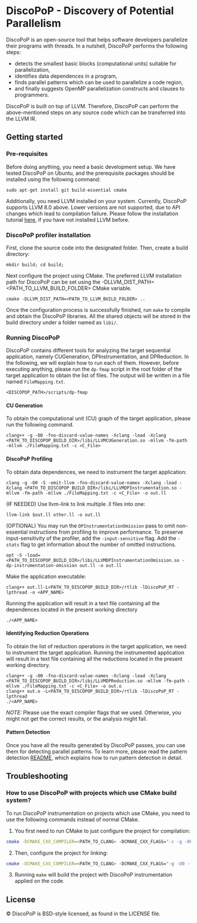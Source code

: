 # DiscoPoP - Discovery of Potential Parallelism
DiscoPoP is an open-source tool that helps software developers parallelize their programs with threads. In a nutshell, DiscoPoP performs the following steps:
* detects the smallest basic blocks (computational units) suitable for parallelization,
* identifies data dependences in a program,  
* finds parallel patterns which can be used to parallelize a code region,
* and finally suggests OpenMP parallelization constructs and clauses to programmers.

DiscoPoP is built on top of LLVM. Therefore, DiscoPoP can perform the above-mentioned steps on any source code which can be transferred into the LLVM IR.


## Getting started
### Pre-requisites
Before doing anything, you need a basic development setup. We have tested DiscoPoP on Ubuntu, and the prerequisite packages should be installed using the following command:

	sudo apt-get install git build-essential cmake

Additionally, you need LLVM installed on your system. Currently, DiscoPoP supports LLVM 8.0 above. Lower versions are not supported, due to API changes which lead to compilation failure. Please follow the installation tutorial [here](https://llvm.org/docs/GettingStarted.html), if you have not installed LLVM before.

### DiscoPoP profiler installation
First, clone the source code into the designated folder. Then, create a build directory:

	mkdir build; cd build;

Next configure the project using CMake. The preferred LLVM installation path for DiscoPoP can be set using the -DLLVM_DIST_PATH=<PATH_TO_LLVM_BUILD_FOLDER> CMake variable.

	cmake -DLLVM_DIST_PATH=<PATH_TO_LLVM_BUILD_FOLDER> ..

Once the configuration process is successfully finished, run `make` to compile and obtain the DiscoPoP libraries. All the shared objects will be stored in the build directory under a folder named as `libi/`.


### Running DiscoPoP
DiscoPoP contains different tools for analyzing the target sequential application, namely CUGeneration, DPInstrumentation, and DPReduction. In the following, we will explain how to run each of them. However, before executing anything, please run the `dp-fmap` script in the root folder of the target application to obtain the list of files. The output will be written in a file named `FileMapping.txt`.

	<DISCOPOP_PATH>/scripts/dp-fmap

#### CU Generation 
To obtain the computational unit (CU) graph of the target application, please run the following command.

	clang++ -g -O0 -fno-discard-value-names -Xclang -load -Xclang <PATH_TO_DISCOPOP_BUILD_DIR>/libi/LLVMCUGeneration.so -mllvm -fm-path -mllvm ./FileMapping.txt -c <C_File>

#### DiscoPoP Profiling
To obtain data dependences, we need to instrument the target application: 

	clang -g -O0 -S -emit-llvm -fno-discard-value-names -Xclang -load -Xclang <PATH_TO_DISCOPOP_BUILD_DIR>/libi/LLVMDPInstrumentation.so -mllvm -fm-path -mllvm ./FileMapping.txt -c <C_File> -o out.ll

(IF NEEDED) Use llvm-link to link multiple .ll files into one:

	llvm-link $out.ll other.ll -o out.ll

(OPTIONAL) You may run the `DPInstrumentationOmission` pass to omit non-essential instructions from profiling to improve performance. To preserve input-sensitivity of the profiler, add the `-input-sensitive` flag. Add the `-stats` flag to get information about the number of omitted instructions.

	opt -S -load=<PATH_TO_DISCOPOP_BUILD_DIR>/libi/LLVMDPInstrumentationOmission.so -dp-instrumentation-omission out.ll -o out.ll

Make the application executable:
	
	clang++ out.ll-L<PATH_TO_DISCOPOP_BUILD_DIR>/rtlib -lDiscoPoP_RT -lpthread -o <APP_NAME>

 Running the application will result in a text file containing all the dependences located in the present working directory

	./<APP_NAME>

#### Identifying Reduction Operations
To obtain the list of reduction operations in the target application, we need to instrument the target application. Running the instrumented application will result in a text file containing all the reductions located in the present working directory.

	clang++ -g -O0 -fno-discard-value-names -Xclang -load -Xclang <PATH_TO_DISCOPOP_BUILD_DIR>/libi/LLVMDPReduction.so -mllvm -fm-path -mllvm ./FileMapping.txt -c <C_File> -o out.o
	clang++ out.o -L<PATH_TO_DISCOPOP_BUILD_DIR>/rtlib -lDiscoPoP_RT -lpthread
	./<APP_NAME>
	
*NOTE:* Please use the exact compiler flags that we used. Otherwise, you might not get the correct results, or the analysis might fail.

#### Pattern Detection
Once you have all the results generated by DiscoPoP passes, you can use them for detecting parallel patterns. To learn more, please read the pattern detection [README](/graph_analyzer/README.md), which explains how to run pattern detection in detail. 


## Troubleshooting
### How to use DiscoPoP with projects which use CMake build system?
To run DiscoPoP instrumentation on projects which use CMake, you need to use the following commands instead of normal CMake.
1. You first need to run CMake to just configure the project for compilation:
```bash
cmake -DCMAKE_CXX_COMPILER=<PATH_TO_CLANG> -DCMAKE_CXX_FLAGS="-c -g -O0 -fno-discard-value-names -Xclang -load -Xclang <PATH_TO_DISCOPOP_BUILD_FOLDER>/libi/LLVMDPInstrumentation.so -mllvm -fm-path -mllvm <PATH_TO_FILE_MAPPING>"
```
2. Then, configure the project for linking:
```bash
cmake -DCMAKE_CXX_COMPILER=<PATH_TO_CLANG> -DCMAKE_CXX_FLAGS="-g -O0 -fno-discard-value-names -Xclang -load -Xclang <PATH_TO_DISCOPOP_BUILD_FOLDER>/libi/LLVMDPInstrumentation.so -mllvm -fm-path -mllvm <PATH_TO_FILE_MAPPING>" -DCMAKE_CXX_STANDARD_LIBRARIES="-L<PATH_TO_DISCOPOP_BUILD_FOLDER>/rtlib -lDiscoPoP_RT -lpthread" .
```
3. Running `make` will build the project with DiscoPoP instrumentation applied on the code.

## License
© DiscoPoP is BSD-style licensed, as found in the LICENSE file.
